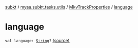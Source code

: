 [subkt](../../index.md) / [myaa.subkt.tasks.utils](../index.md) / [MkvTrackProperties](index.md) / [language](./language.md)

# language

`val language: `[`String`](https://kotlinlang.org/api/latest/jvm/stdlib/kotlin/-string/index.html)`?` [(source)](https://github.com/Myaamori/SubKt/blob/0.1.9/src/main/kotlin/myaa/subkt/tasks/utils/mkvmerge.kt#L92)